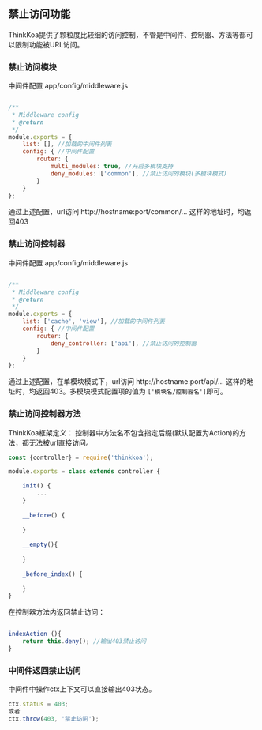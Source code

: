 ## 禁止访问功能

ThinkKoa提供了颗粒度比较细的访问控制，不管是中间件、控制器、方法等都可以限制功能被URL访问。

### 禁止访问模块

中间件配置  app/config/middleware.js

```js

/**
 * Middleware config
 * @return
 */
module.exports = {
    list: [], //加载的中间件列表
    config: { //中间件配置 
        router: {
            multi_modules: true, //开启多模块支持
            deny_modules: ['common'], //禁止访问的模块(多模块模式)
        }
    }
};
```
通过上述配置，url访问  http://hostname:port/common/... 这样的地址时，均返回403


### 禁止访问控制器

中间件配置  app/config/middleware.js

```js

/**
 * Middleware config
 * @return
 */
module.exports = {
    list: ['cache', 'view'], //加载的中间件列表
    config: { //中间件配置 
        router: {
            deny_controller: ['api'], //禁止访问的控制器
        }
    }
};
```
通过上述配置，在单模块模式下，url访问  http://hostname:port/api/... 这样的地址时，均返回403。多模块模式配置项的值为 `['模块名/控制器名']`即可。

### 禁止访问控制器方法

ThinkKoa框架定义： 控制器中方法名不包含指定后缀(默认配置为Action)的方法，都无法被url直接访问。

```js
const {controller} = require('thinkkoa');

module.exports = class extends controller {

	init() {
		...
	}
	
	__before() {
	
	}
	
	__empty(){
	
	}
	
	_before_index() {
	
	}
}

```

在控制器方法内返回禁止访问：

```js

indexAction (){
	return this.deny(); //输出403禁止访问
}
```

### 中间件返回禁止访问

中间件中操作ctx上下文可以直接输出403状态。

```js
ctx.status = 403;
或者
ctx.throw(403, '禁止访问');

```
